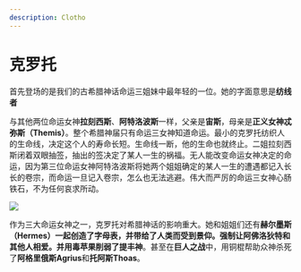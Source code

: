 ```yaml
---
description: Clotho
---
```


# 克罗托

首先登场的是我们的古希腊神话命运三姐妹中最年轻的一位。她的字面意思是**纺线者**

与其他两位命运女神**拉刻西斯**、**阿特洛波斯**一样，父亲是**宙斯**，母亲是**正义女神忒弥斯（Themis）**。整个希腊神届只有命运三女神知道命运。最小的克罗托纺织人的生命线，决定这个人的寿命长短。生命线一断，他的生命也就终止。二姐拉刻西斯闭着双眼抽签，抽出的签决定了某人一生的祸福。无人能改变命运女神决定的命运，因为第三位命运女神阿特洛波斯将她两个姐姐确定的某人一生的遭遇都记入长长的卷宗，而命运一旦记入卷宗，怎么也无法逃避。伟大而严厉的命运三女神心肠铁石，不为任何哀求所动。

![](https://pic2.zhimg.com/80/v2-3de7cf8145987d901fcf011247d3642d_720w.jpg)

作为三大命运女神之一，克罗托对希腊神话的影响重大。她和姐姐们还有**赫尔墨斯（Hermes）**一起创造了字母表，并带给了人类而受到景仰。强制让阿佛洛狄特和其他人相爱。并用毒苹果削弱了**提丰神**。甚至在**巨人之战**中，用铜棍帮助众神杀死了**阿格里俄斯Agrius**和**托阿斯Thoas**。

